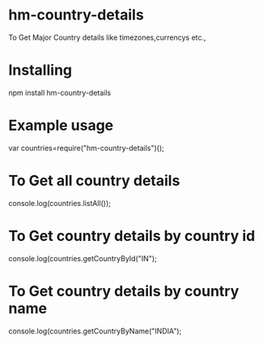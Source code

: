 # hm-country-details
To Get Major Country details like timezones,currencys etc.,


# Installing
npm install hm-country-details

# Example usage
var countries=require("hm-country-details")();

# To Get all country details 
console.log(countries.listAll());

# To Get country details by country id
console.log(countries.getCountryById("IN");

# To Get country details by country name
console.log(countries.getCountryByName("INDIA");
